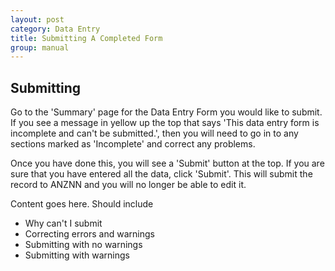 ```yaml
---
layout: post
category: Data Entry
title: Submitting A Completed Form
group: manual
---
```

## Submitting
Go to the 'Summary' page for the Data Entry Form you would like to submit. If you see a message in yellow up the top that says 'This data entry form is incomplete and can't be submitted.', then you will need to go in to any sections marked as 'Incomplete' and correct any problems.

Once you have done this, you will see  a 'Submit' button at the top. If you are sure that you have entered all the data, click 'Submit'. This will submit the record to ANZNN and you will no longer be able to edit it.



Content goes here. Should include
* Why can't I submit
* Correcting errors and warnings
* Submitting with no warnings
* Submitting with warnings
